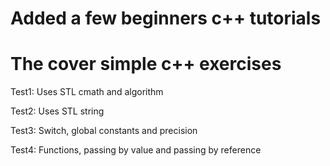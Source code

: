 # Added a few beginners c++ tutorials
# The cover simple c++ exercises
Test1: Uses STL cmath and algorithm

Test2: Uses STL string

Test3: Switch, global constants and precision

Test4: Functions, passing by value and passing by reference 
